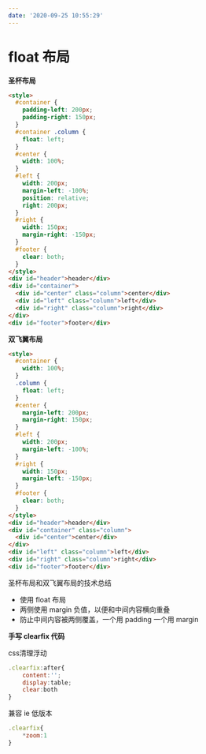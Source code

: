```yaml
---
date: '2020-09-25 10:55:29'
---
```


# float 布局

**圣杯布局**

<HtmlDemo>

```html
<style>
  #container {
    padding-left: 200px;
    padding-right: 150px;
  }
  #container .column {
    float: left;
  }
  #center {
    width: 100%;
  }
  #left {
    width: 200px;
    margin-left: -100%;
    position: relative;
    right: 200px;
  }
  #right {
    width: 150px;
    margin-right: -150px;
  }
  #footer {
    clear: both;
  }
</style>
<div id="header">header</div>
<div id="container">
  <div id="center" class="column">center</div>
  <div id="left" class="column">left</div>
  <div id="right" class="column">right</div>
</div>
<div id="footer">footer</div>
```

</HtmlDemo>

**双飞翼布局**

<HtmlDemo>

```html
<style>
  #container {
    width: 100%;
  }
  .column {
    float: left;
  }
  #center {
    margin-left: 200px;
    margin-right: 150px;
  }
  #left {
    width: 200px;
    margin-left: -100%;
  }
  #right {
    width: 150px;
    margin-left: -150px;
  }
  #footer {
    clear: both;
  }
</style>
<div id="header">header</div>
<div id="container" class="column">
  <div id="center">center</div>
</div>
<div id="left" class="column">left</div>
<div id="right" class="column">right</div>
<div id="footer">footer</div>
```

</HtmlDemo>

圣杯布局和双飞翼布局的技术总结

- 使用 float 布局
- 两侧使用 margin 负值，以便和中间内容横向重叠
- 防止中间内容被两侧覆盖，一个用 padding 一个用 margin

**手写 clearfix 代码**

css清理浮动

```js
.clearfix:after{
    content:'';
    display:table;
    clear:both
}
```

兼容 ie 低版本

```js
.clearfix{
    *zoom:1
}
```
